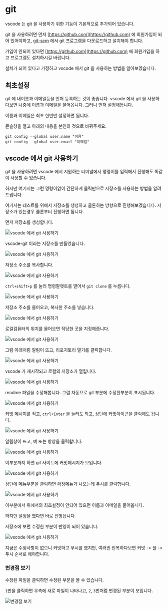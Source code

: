 # git

vscode 는 git 을 사용하기 위한 기능이 기본적으로 추가되어 있습니다.

git 을 사용하려면 먼저 [https://github.com](https://github.com) 에 회원가입이 되어 있어야하고, [git-scm](https://git-scm.com/download/win) 에서 git 프로그램을 다운로드하고 설치해야 합니다.

가입이 안되어 있다면 [https://github.com](https://github.com) 에 회원가입을 하고 프로그램도 설치하시길 바랍니다.

설치가 되어 있다고 가정하고 vscode 에서 git 을 사용하는 방법을 알아보겠습니다.


## 최초설정

git 에 내이름과 이메일등을 먼저 등록하는 것이 좋습니다. vscode 에서 git 을 사용하다보면 나중에 이름과 이메일을 물어옵니다. 그러니 먼저 설정해둡니다.

이름과 이메일은 최초 한번만 설정하면 됩니다.

콘솔창을 열고 아래의 내용을 본인의 것으로 바꿔주세요. 

```console
git config --global user.name "이름" 
git config --global user.email "이메일"
```

## vscode 에서 git 사용하기

git 을 사용하려면 vscode 에서 지원하는 터미널에서 명령어를 입력해서 진행해도 똑같이 사용할 수 있습니다.

하지만 여기서는 그런 명령어없이 간단하게 클릭만으로 저장소를 사용하는 방법을 알려드립니다.

여기서는 테스트를 위해서 저장소를 생성하고 클론하는 방향으로 진행해보겠습니다. 저장소가 있는경우 클론부터 진행하면 됩니다.

먼저 저장소를 생성합니다.

![vscode 에서 git 사용하기](./img/0030.jpg)

vscode-git 이라는 저장소를 만들었습니다.

![vscode 에서 git 사용하기](./img/0031.jpg)

저장소 주소를 복사합니다.

![vscode 에서 git 사용하기](./img/0032.jpg)

`ctrl+shift+p` 를 눌러 명령팔렛트를 열어서 `git clone` 를 누릅니다.

![vscode 에서 git 사용하기](./img/0033.jpg)

저장소 주소를 물어오고, 복사한 주소를 넣습니다.

![vscode 에서 git 사용하기](./img/0034.jpg)

로컬컴퓨터의 위치를 물어오면 적당한 곳을 지정해줍니다. 

![vscode 에서 git 사용하기](./img/0035.jpg)

그럼 아래처럼 알림이 뜨고, 리포지토리 열기를 클릭합니다.

![vscode 에서 git 사용하기](./img/0036.jpg)

vscode 가 재시작되고 로컬의 저장소가 열립니다.

![vscode 에서 git 사용하기](./img/0037.jpg)

readme 파일을 수정해봅니다. 그럼 자동으로 git 부분에 수정한부분이 표시됩니다.

![vscode 에서 git 사용하기](./img/0038.jpg)

커밋 메시지를 적고, `ctrl+Enter` 을 눌러도 되고, 상단에 커밋아이콘을 클릭해도 됩니다.

![vscode 에서 git 사용하기](./img/0039.jpg)

알림창이 뜨고, 예 또는 항상을 클릭합니다.

![vscode 에서 git 사용하기](./img/0040.jpg)

이부분까지 하면 git 사이트에 커밋메시지가 보입니다.

![vscode 에서 git 사용하기](./img/0041.jpg)

상단에 메뉴부분을 클릭하면 확장메뉴가 나오는데 푸시를 클릭합니다.

![vscode 에서 git 사용하기](./img/0042.jpg)

이부분에서 위에서의 최초설정이 안되어 있으면 이름과 이메일을 물어옵니다.

하지만 설정을 했다면 바로 진행됩니다.

저장소에 보면 수정한 부분이 반영이 되어 있습니다.

![vscode 에서 git 사용하기](./img/0043.jpg)

지금은 수정사항이 없으니 커밋하고 푸시를 했지만, 여러번 반복하다보면 커밋 -> 풀 -> 푸시 순서로 해야합니다.

### 변경점 보기

수정된 파일을 클릭하면 수정된 부분을 볼 수 있습니다.

`1`번을 클릭하면 우측에 새로 파일이 나타나고, `2`, `3`번처럼 변경된 부분이 보입니다.

![변경점 보기](./img/0044.jpg)


<br>